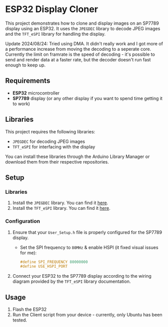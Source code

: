 # ESP32 Display Cloner

This project demonstrates how to clone and display images on an SP7789 display using an ESP32. It uses the `JPEGDEC` library to decode JPEG images and the `TFT_eSPI` library for handling the display.

Update 2024/08/24: Tried using DMA. It didn't really work and I got more of a performance increase from moving the decoding to a seperate core. Currently the limit on framrate is the speed of decoding - it's possible to send and render data at a faster rate, but the decoder doesn't run fast enough to keep up.

## Requirements

- **ESP32** microcontroller
- **SP7789** display (or any other display if you want to spend time getting it to work)

## Libraries

This project requires the following libraries:

- `JPEGDEC` for decoding JPEG images
- `TFT_eSPI` for interfacing with the display

You can install these libraries through the Arduino Library Manager or download them from their respective repositories.

## Setup

### Libraries

1. Install the `JPEGDEC` library. You can find it [here](https://github.com/bitbank2/JPEGDEC).
2. Install the `TFT_eSPI` library. You can find it [here](https://github.com/Bodmer/TFT_eSPI).

### Configuration

1. Ensure that your `User_Setup.h` file is properly configured for the SP7789 display. 

   - Set the SPI frequency to `80MHz` & enable HSPI (it fixed visual issues for me):
     ```cpp
     #define SPI_FREQUENCY 80000000
     #define USE_HSPI_PORT
     ```

2. Connect your ESP32 to the SP7789 display according to the wiring diagram provided by the `TFT_eSPI` library documentation.

## Usage

1. Flash the ESP32
2. Run the Client script from your device - currently, only Ubuntu has been tested.
